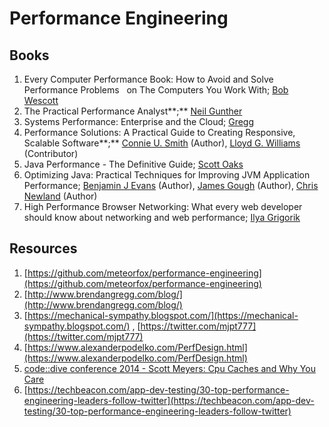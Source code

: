 # Performance Engineering

## Books

1. Every Computer Performance Book: How to Avoid and Solve Performance Problems     on The Computers You Work With; [Bob Wescott](https://www.amazon.com/Bob-Wescott/e/B00C7CHP34/ref=dp_byline_cont_book_1) 
2. The Practical Performance Analyst**;** [Neil Gunther](https://www.amazon.co.uk/s/ref=dp_byline_sr_book_1?ie=UTF8&field-author=Neil+Gunther&text=Neil+Gunther&sort=relevancerank&search-alias=books-uk) 
3. Systems Performance: Enterprise and the Cloud; [Gregg](https://www.amazon.com/Brendan-Gregg/e/B004GG0SEW)
4. Performance Solutions: A Practical Guide to Creating Responsive, Scalable Software**;**  [Connie U. Smith](https://www.amazon.com/Connie-U-Smith/e/B001IQXC9Q/ref=dp_byline_cont_book_1)  \(Author\), [Lloyd G. Williams](https://www.amazon.com/s/ref=dp_byline_sr_book_2?ie=UTF8&field-author=Lloyd+G.+Williams&text=Lloyd+G.+Williams&sort=relevancerank&search-alias=books) \(Contributor\)
5. Java Performance - The Definitive Guide; [Scott Oaks](https://www.amazon.com/Scott-Oaks/e/B000APH2E2)
6. Optimizing Java: Practical Techniques for Improving JVM Application Performance;  [Benjamin J Evans](https://www.amazon.com/Benjamin-J-Evans/e/B07DGL1TM4/ref=dp_byline_cont_book_1)  \(Author\), [James Gough](https://www.amazon.com/s/ref=dp_byline_sr_book_2?ie=UTF8&field-author=James+Gough&text=James+Gough&sort=relevancerank&search-alias=books) \(Author\), [Chris Newland](https://www.amazon.com/Chris-Newland/e/B07L4YL11R/ref=dp_byline_cont_book_3)  \(Author\)
7. High Performance Browser Networking: What every web developer should know about networking and web performance; [Ilya Grigorik](https://www.amazon.com/Ilya-Grigorik/e/B00CNKCS1E/ref=dp_byline_cont_ebooks_1) 

## Resources

1. [https://github.com/meteorfox/performance-engineering](https://github.com/meteorfox/performance-engineering)
2. [http://www.brendangregg.com/blog/](http://www.brendangregg.com/blog/)
3. [https://mechanical-sympathy.blogspot.com/](https://mechanical-sympathy.blogspot.com/) , [https://twitter.com/mjpt777](https://twitter.com/mjpt777)
4. [https://www.alexanderpodelko.com/PerfDesign.html](https://www.alexanderpodelko.com/PerfDesign.html)
5. [code::dive conference 2014 - Scott Meyers: Cpu Caches and Why You Care](https://www.youtube.com/watch?v=WDIkqP4JbkE)
6. [https://techbeacon.com/app-dev-testing/30-top-performance-engineering-leaders-follow-twitter](https://techbeacon.com/app-dev-testing/30-top-performance-engineering-leaders-follow-twitter)

